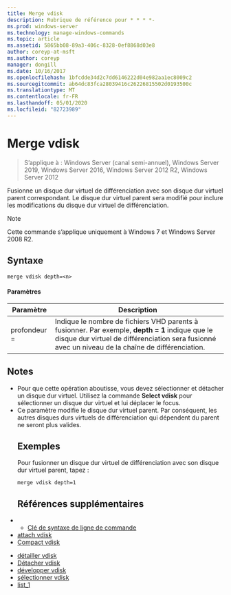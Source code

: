 ```yaml
---
title: Merge vdisk
description: Rubrique de référence pour * * * *-
ms.prod: windows-server
ms.technology: manage-windows-commands
ms.topic: article
ms.assetid: 5865bb08-89a3-406c-8328-0ef8868d03e8
author: coreyp-at-msft
ms.author: coreyp
manager: dongill
ms.date: 10/16/2017
ms.openlocfilehash: 1bfcdde34d2c7dd6146222d04e982aa1ec8009c2
ms.sourcegitcommit: ab64dc83fca28039416c26226815502d0193500c
ms.translationtype: MT
ms.contentlocale: fr-FR
ms.lasthandoff: 05/01/2020
ms.locfileid: "82723989"
---
```

# <a name="merge-vdisk"></a>Merge vdisk

> S’applique à : Windows Server (canal semi-annuel), Windows Server 2019, Windows Server 2016, Windows Server 2012 R2, Windows Server 2012

Fusionne un disque dur virtuel de différenciation avec son disque dur virtuel parent correspondant. Le disque dur virtuel parent sera modifié pour inclure les modifications du disque dur virtuel de différenciation.
> [!NOTE]
> Cette commande s’applique uniquement à Windows 7 et Windows Server 2008 R2.
> ## <a name="syntax"></a>Syntaxe
> ```
> merge vdisk depth=<n>
> ```
> #### <a name="parameters"></a>Paramètres
> 
> | Paramètre |                                                                                    Description                                                                                    |
> |-----------|-----------------------------------------------------------------------------------------------------------------------------------------------------------------------------------|
> | profondeur =<n> | Indique le nombre de fichiers VHD parents à fusionner. Par exemple, **depth = 1** indique que le disque dur virtuel de différenciation sera fusionné avec un niveau de la chaîne de différenciation. |
> 
> ## <a name="remarks"></a>Notes 
> - Pour que cette opération aboutisse, vous devez sélectionner et détacher un disque dur virtuel. Utilisez la commande **Select vdisk** pour sélectionner un disque dur virtuel et lui déplacer le focus.
> - Ce paramètre modifie le disque dur virtuel parent. Par conséquent, les autres disques durs virtuels de différenciation qui dépendent du parent ne seront plus valides.
>   ## <a name="examples"></a>Exemples
>   Pour fusionner un disque dur virtuel de différenciation avec son disque dur virtuel parent, tapez :
>   ```
>   merge vdisk depth=1
>   ```
>   ## <a name="additional-references"></a>Références supplémentaires
> - - [Clé de syntaxe de ligne de commande](command-line-syntax-key.md)
> - [attach vdisk](attach-vdisk.md)
> - [Compact vdisk](compact-vdisk.md)

-   [détailler vdisk](detail-vdisk.md)
-   [Détacher vdisk](detach-vdisk.md)
-   [développer vdisk](expand-vdisk.md)
-   [sélectionner vdisk](select-vdisk.md)
-   [list_1](list_1.md)
